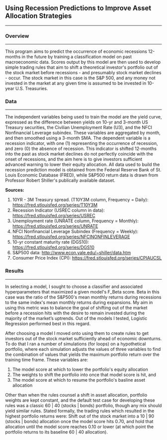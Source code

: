 ## Using Recession Predictions to Improve Asset Allocation Strategies
----

### Overview
---
This program aims to predict the occurrence of economic recessions 12-months in the future by training a classification model on past macroeconomic data. Scores output by this model are then used to develop simple trading rules that aim to shift a theoretical investor's portfolio out of the stock market before recessions - and presumably stock market declines - occur. The stock market in this case is the S&P 500, and any money not invested in the market at any given time is assumed to be invested in 10-year U.S. Treasuries.


### Data
---
The independent variables being used to train the model are the yield curve, expressed as the difference between yields on 10-yr and 3-month US Treasury securities, the Civilian Unemployment Rate (U3), and the NFCI Nonfinancial Leverage subindex. These variables are aggregated by month, and then smoothed using a 3-month SMA. The dependent variable is a recession indicator, with one (1) representing the occurrence of recession, and zero (0) the absence of recession. This indicator is shifted 12-months into the past as stock market declines do not perfectly coincide with the onset of recessions, and the aim here is to give investors sufficient advanced warning to lower their equity allocation. All data used to build the recession prediction model is obtained from the Federal Reserve Bank of St. Louis Economic Database (FRED), while S&P500 return data is drawn from Professor Robert Shiller's publically available dataset. 

**Sources:**
1. 10YR - 3M Treasury spread. (T10Y3M column, Frequency = Daily):  https://fred.stlouisfed.org/series/T10Y3M 
2. Recession Indicator (USREC column in data): https://fred.stlouisfed.org/series/USREC 
3. Unemployment rate (UNRATE column, Frequency = Monthly):  https://fred.stlouisfed.org/series/UNRATE
4. NFCI Nonfinancial Leverage Subindex (Frequency = Weekly): https://fred.stlouisfed.org/series/NFCINONFINLEVERAGE
5. 10-yr constant maturity rate (DGS10): https://fred.stlouisfed.org/series/DGS10
6. S&P500 data: http://www.econ.yale.edu/~shiller/data.htm
7. Consumer Price Index (CPI): https://fred.stlouisfed.org/series/CPIAUCSL


### Results
---
In selecting a model, I sought to choose a classifier and associated hyperparameters that maximized a given model's F_Beta score. Beta in this case was the ratio of the S&P500's mean monthly returns during recessions to the same index's mean monthly returns during expansions. My aim in using this metric was to balance the goal of shifting out of the market before a recession hits with the desire to remain invested during the majority of the market’s uptrends. Out of the models I tested, Logistic Regression performed best in this regard.

After choosing a model I moved onto using them to create rules to get investors out of the stock market sufficiently ahead of economic downturns. To do that I ran a number of simulations (for loops) on a hypothetical portfolio, where each simulation adjusts the values of three variables to find the combination of values that yields the maximum portfolio return over the training time frame. These variables are:
1. The model score at which to lower the portfolio's equity allocation
2. The weights to shift the portfolio into once that model score is hit, and
3. The model score at which to resume the portfolio's basline asset allocation 

Other than when the rules counsel a shift in asset allocation, portfolio weights are kept constant, and the default test case for developing these rules was a classic 60 | 40 (stocks | bonds) portfolio, though any mix should yield similar rules. Stated formally, the trading rules which resulted in the highest portfolio returns were: Shift out of the stock market into a 10 | 90 (stocks | bonds) allocation once the model score hits 0.70, and hold that allocation until the model score reaches 0.10 or lower (at which point the portfolio returns to its baseline 60 | 40 allocation).

